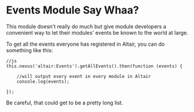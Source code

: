 Events Module Say Whaa?
===

This module doesn't really do much but give module developers a convenient way to let their modules' events be known
to the world at large.

To get all the events everyone has registered in Altair, you can do something like this:

    //js
    this.nexus('altair:Events').getAllEvents().then(function (events) {

        //will output every event in every module in Altair
        console.log(events);

    });

Be careful, that could get to be a pretty long list.